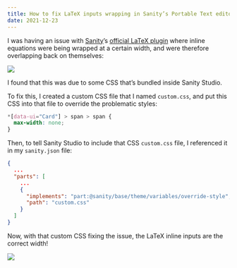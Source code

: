 ```yaml
---
title: How to fix LaTeX inputs wrapping in Sanity’s Portable Text editor
date: 2021-12-23
---
```


I was having an issue with [Sanity](https://sanity.io)’s [official LaTeX plugin](https://www.sanity.io/plugins/sanity-plugin-latex-input) where inline equations were being wrapped at a certain width, and were therefore overlapping back on themselves:

![](/posts/sanity-latex-wrap-before.png)

I found that this was due to some CSS that’s bundled inside Sanity Studio.

To fix this, I created a custom CSS file that I named `custom.css`, and put this CSS into that file to override the problematic styles:

```css
*[data-ui="Card"] > span > span {
  max-width: none;
}
```

Then, to tell Sanity Studio to include that CSS `custom.css` file, I referenced it in my `sanity.json` file:

```json
{
  ...
  "parts": [
    ...
    {
      "implements": "part:@sanity/base/theme/variables/override-style",
      "path": "custom.css"
    }
  ]
}
```

Now, with that custom CSS fixing the issue, the LaTeX inline inputs are the correct width!

![](/posts/sanity-latex-wrap-after.png)
